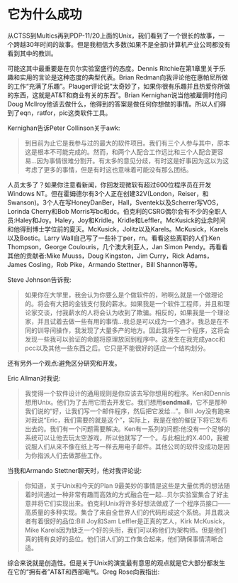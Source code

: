# 它为什么成功

从CTSS到Multics再到PDP-11/20上面的Unix，我们看到了一个很长的故事，一个跨越30年时间的故事。但是我相信大多数(如果不是全部)计算机产业公司都没有看到其中的教训。

可能这其中最重要是在贝尔实验室盛行的态度。Dennis Ritchie在第1章里关于乐趣和实用的言论是这种态度的典型代表。Brian Redman向我评论他在惠帕尼所做的工作“充满了乐趣”。Plauger评论说“太奇妙了，如果你很有乐趣并且热爱你所做的东西，这就是AT&T和商业有关的东西”。Brian Kernighan说当他被雇佣时他问Doug Mcllroy他该去做什么，他得到的答案是做任何你想做的事情。所以人们得到了eqn，ratfor，pic这类软件工具。

Kernighan告诉Peter Collinson关于awk:

> 到目前为止它是我参与过的最大的软件项目。我们有三个人参与其中，原本这是根本不可能完成的。然而，和两个人配合工作远比和三个人配合更容易...因为事情很难分割开。有太多的意见分歧，有时这是好事因为这以为这考虑了更多的事情，但是有时这也意味着可能没有那么团结。

人员太多了？如果你注意看新闻，你回发现微软有超过600位程序员在开发Windows NT。但在霍姆德尔有3个人正在创建32V(London，Reiser，和Swanson)。3个人在写HoneyDanBer，Hall，Sventek以及Scherrer写VOS，Lorinda Cherry和Bob Morris写bc和dc。伯克利的CSRG偶尔会有不少的全职人员:Haley和Joy。Haley，Joy和Kridle。Kridle和Leffler。McKusick的业余时间和他得到博士学位前的夏天。McKusick，Jolitz以及Karels。McKusick，Karels以及Bostic。Larry Wall自己写了一些补丁per，rn。看看这些离职的人们:Ken Thompson，George Coulouris，几个澳大利亚人，Jan Simon Pendy。再看看其他的贡献者:Mike Muuss，Doug Kingston，Jim Curry，Rick Adams，James Cosling，Rob Pike，Armando Stettner，Bill Shannon等等。

Steve Johnson告诉我:

> 如果你在大学里，我会认为你要么是个做软件的，哟啊么就是一个做理论的。将会有大把的金钱支付我的薪水。如果我是一个软件工程师，并且和理论家交谈，付我薪水的人将会认为收到了欺骗。相反的，如果我是一个理论家，并且试着去做一些有用的事情...我总是可以成为一个通才。我总是在不同的训导间操作，我发现了大量多产的地方。因此我将写一个程序，这将会发现一些我可以验证的命题将原理放回到程序中。这发生在我完成yacc和pcc以及其他一些东西之后。它只是不能很好的适应一个结构划分。

还有另外一个观点:避免区分研究和开发。

Eric Allman对我说:

> 我觉得一个软件设计的通用规则是你应该去写你想用的程序。Ken和Dennis想用Unix。他们为了去用它而去开发它。我们想用**sendmail**，它不是那种我们说的“好，让我们写一个邮件程序，然后把它发给...”。Bill Joy没有跑来对我说“Eric，我们需要的就是这个”，实际上，我是在他的催促下将它发布出去的。我们有一个问题需要解决。Ken有一系列的问题:他没有一个足够的系统可以让他去玩太空游戏，所以他就写了一个。与此相比的X.400，我被说服人们从来不像在纸上写一样去用电子邮件。其他公司的软件没成功是因为你指派人们去做那些工作。

当我和Armando Stettner聊天时，他对我评论说:

> 你知道，关于Unix和今天的Plan 9最美妙的事情是这些是大量优秀的想法随着时间通过一种非常有趣而高效的方式融合在一起...贝尔实验室集合了好主意并将它们实现出来。伯克利Unix将许多好想法做成了一个程序员接口——高质量的多种实现。集合了来自全世界人们的代码形成这个系统。并且裁决者有着很好的品位:Bill Joy和Sam Leffler是正真的艺人，Kirk McKusick，Mike Karels因为缺乏一个好的头衔，我们可以称他们为架构师。但是他们真的拥有良好的品位。他们讲人们的工作集合起来，他们确保事情清晰合适。

综合来说就是创造性。但是关于Unix的演变最有意思的观点就是它大部分都发生在它的“拥有者”AT&T和西部电气。Greg Rose向我指出:

> 
